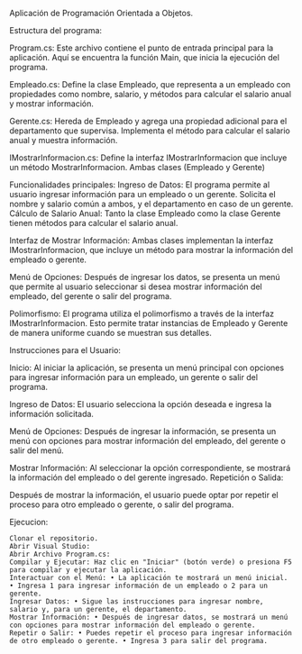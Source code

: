 Aplicación de Programación Orientada a Objetos.

Estructura del programa:

Program.cs: Este archivo contiene el punto de entrada principal para la aplicación. Aquí se encuentra la función Main, que inicia la ejecución del programa.

Empleado.cs: Define la clase Empleado, que representa a un empleado con propiedades como nombre, salario, y métodos para calcular el salario anual y mostrar información.

Gerente.cs: Hereda de Empleado y agrega una propiedad adicional para el departamento que supervisa. Implementa el método para calcular el salario anual y muestra información.

IMostrarInformacion.cs: Define la interfaz IMostrarInformacion que incluye un método MostrarInformacion. Ambas clases (Empleado y Gerente)

Funcionalidades principales: Ingreso de Datos: El programa permite al usuario ingresar información para un empleado o un gerente. Solicita el nombre y salario común a ambos, y el departamento en caso de un gerente. Cálculo de Salario Anual: Tanto la clase Empleado como la clase Gerente tienen métodos para calcular el salario anual.

Interfaz de Mostrar Información: Ambas clases implementan la interfaz IMostrarInformacion, que incluye un método para mostrar la información del empleado o gerente.

Menú de Opciones: Después de ingresar los datos, se presenta un menú que permite al usuario seleccionar si desea mostrar información del empleado, del gerente o salir del programa.

Polimorfismo: El programa utiliza el polimorfismo a través de la interfaz IMostrarInformacion. Esto permite tratar instancias de Empleado y Gerente de manera uniforme cuando se muestran sus detalles.

Instrucciones para el Usuario:

Inicio: Al iniciar la aplicación, se presenta un menú principal con opciones para ingresar información para un empleado, un gerente o salir del programa.

Ingreso de Datos: El usuario selecciona la opción deseada e ingresa la información solicitada.

Menú de Opciones: Después de ingresar la información, se presenta un menú con opciones para mostrar información del empleado, del gerente o salir del menú.

Mostrar Información: Al seleccionar la opción correspondiente, se mostrará la información del empleado o del gerente ingresado. Repetición o Salida:

Después de mostrar la información, el usuario puede optar por repetir el proceso para otro empleado o gerente, o salir del programa.

Ejecucion:

    Clonar el repositorio.
    Abrir Visual Studio:
    Abrir Archivo Program.cs:
    Compilar y Ejecutar: Haz clic en "Iniciar" (botón verde) o presiona F5 para compilar y ejecutar la aplicación.
    Interactuar con el Menú: • La aplicación te mostrará un menú inicial. • Ingresa 1 para ingresar información de un empleado o 2 para un gerente.
    Ingresar Datos: • Sigue las instrucciones para ingresar nombre, salario y, para un gerente, el departamento.
    Mostrar Información: • Después de ingresar datos, se mostrará un menú con opciones para mostrar información del empleado o gerente.
    Repetir o Salir: • Puedes repetir el proceso para ingresar información de otro empleado o gerente. • Ingresa 3 para salir del programa.
